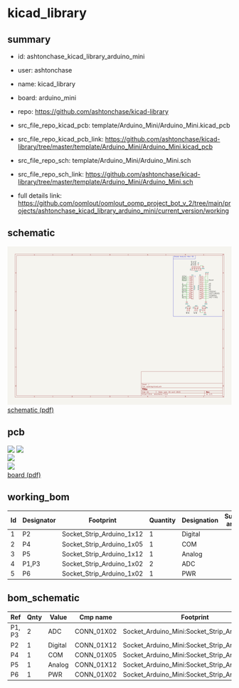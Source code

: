 # kicad_library
 
## summary 
* id: ashtonchase_kicad_library_arduino_mini
* user: ashtonchase
* name: kicad_library
* board: arduino_mini
* repo: https://github.com/ashtonchase/kicad-library
* src_file_repo_kicad_pcb: template/Arduino_Mini/Arduino_Mini.kicad_pcb
* src_file_repo_kicad_pcb_link: https://github.com/ashtonchase/kicad-library/tree/master/template/Arduino_Mini/Arduino_Mini.kicad_pcb


* src_file_repo_sch: template/Arduino_Mini/Arduino_Mini.sch
* src_file_repo_sch_link: https://github.com/ashtonchase/kicad-library/tree/master/template/Arduino_Mini/Arduino_Mini.sch
* full details link: https://github.com/oomlout/oomlout_oomp_project_bot_v_2/tree/main/projects/ashtonchase_kicad_library_arduino_mini/current_version/working  

## schematic  
![](working_schematic_600.png)  
[schematic (pdf)](working_schematic.pdf) 






















## pcb  
![](working_3d_600.png) 
![](working_3d_front_600.png)  
![](working_3d_back_600.png)  
![](working_600.png)  
[board (pdf)](working.pdf)  

## working_bom
| Id | Designator | Footprint | Quantity | Designation | Supplier and ref |  | None | 
| --- | --- | --- | --- | --- | --- | --- | --- | 
| 1 | P2 | Socket_Strip_Arduino_1x12 | 1 | Digital |  |  | [''] | 
| 2 | P4 | Socket_Strip_Arduino_1x05 | 1 | COM |  |  | [''] | 
| 3 | P5 | Socket_Strip_Arduino_1x12 | 1 | Analog |  |  | [''] | 
| 4 | P1,P3 | Socket_Strip_Arduino_1x02 | 2 | ADC |  |  | [''] | 
| 5 | P6 | Socket_Strip_Arduino_1x02 | 1 | PWR |  |  | [''] | 


## bom_schematic
| Ref | Qnty | Value | Cmp name | Footprint | Description | Vendor | DNP | 
| --- | --- | --- | --- | --- | --- | --- | --- | 
| P1, P3 | 2 | ADC | CONN_01X02 | Socket_Arduino_Mini:Socket_Strip_Arduino_1x02 |  |  |  | 
| P2 | 1 | Digital | CONN_01X12 | Socket_Arduino_Mini:Socket_Strip_Arduino_1x12 |  |  |  | 
| P4 | 1 | COM | CONN_01X05 | Socket_Arduino_Mini:Socket_Strip_Arduino_1x05 |  |  |  | 
| P5 | 1 | Analog | CONN_01X12 | Socket_Arduino_Mini:Socket_Strip_Arduino_1x12 |  |  |  | 
| P6 | 1 | PWR | CONN_01X02 | Socket_Arduino_Mini:Socket_Strip_Arduino_1x02 |  |  |  | 



